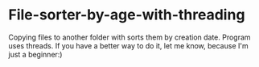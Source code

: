 # File-sorter-by-age-with-threading
Copying files to another folder with sorts them by creation date.
Program uses threads.
If you have a better way to do it, let me know, because I'm just a beginner:)

